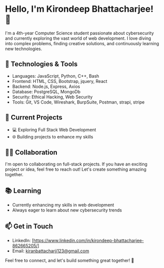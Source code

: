 # Hello, I'm Kirondeep Bhattacharjee! 👋

I'm a 4th-year Computer Science student passionate about cybersecurity and currently exploring the vast world of web development. I love diving into complex problems, finding creative solutions, and continuously learning new technologies.

## 🔧 Technologies & Tools

- Languages: JavaScript, Python, C++, Bash
- Frontend: HTML, CSS, Bootstrap, jquery, React
- Backend: Node.js, Express, Axios
- Database: PostgreSQL, MongoDb
- Security: Ethical Hacking, Web Security
- Tools: Git, VS Code, Wireshark, BurpSuite, Postman, strapi, stripe

## 🚀 Current Projects

- 💻 Exploring Full Stack Web Development
- 🌐 Building projects to enhance my skills

## 👯‍♂️ Collaboration

I'm open to collaborating on full-stack projects. If you have an exciting project or idea, feel free to reach out! Let's create something amazing together.

## 📚 Learning

- Currently enhancing my skills in web development
- Always eager to learn about new cybersecurity trends

## 📫 Get in Touch

- LinkedIn: [https://www.linkedin.com/in/kirondeep-bhattacharjee-862665205/]
- Email: kiranbattacharji123@gmail.com

Feel free to connect, and let's build something great together! 🚀


<!--
**Kirondeep-Bhattacharjee/Kirondeep-Bhattacharjee** is a ✨ _special_ ✨ repository because its `README.md` (this file) appears on your GitHub profile.

Here are some ideas to get you started:

- 🔭 I’m currently working on ...
- 🌱 I’m currently learning ...
- 👯 I’m looking to collaborate on ...
- 🤔 I’m looking for help with ...
- 💬 Ask me about ...
- 📫 How to reach me: ...
- 😄 Pronouns: ...
- ⚡ Fun fact: ...
-->
